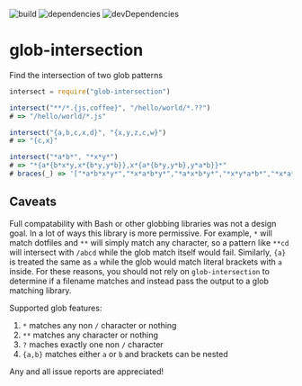 ![build](https://img.shields.io/circleci/project/Pathgather/glob-intersection/master.svg)
![dependencies](https://img.shields.io/david/Pathgather/glob-intersection.svg)
![devDependencies](https://img.shields.io/david/dev/Pathgather/glob-intersection.svg)

# glob-intersection
Find the intersection of two glob patterns

```javascript
intersect = require("glob-intersection")

intersect("**/*.{js,coffee}", "/hello/world/*.??")
# => "/hello/world/*.js"

intersect("{a,b,c,x,d}", "{x,y,z,c,w}")
# => "{c,x}"

intersect("*a*b*", "*x*y*")
# => "*{a*{b*x*y,x*{b*y,y*b}},x*{a*{b*y,y*b},y*a*b}}*"
# braces(_) => '["*a*b*x*y*","*x*a*b*y*","*a*x*b*y*","*x*y*a*b*","*x*a*y*b*","*a*x*y*b*"]'
```

## Caveats

Full compatability with Bash or other globbing libraries was not a design goal. In a lot of ways this library is more permissive. For example, `*` will match dotfiles and `**` will simply match any character, so a pattern like `**cd` will intersect with `/abcd` while the glob match itself would fail. Similarly, `{a}` is treated the same as `a` while the glob would match literal brackets with `a` inside. For these reasons, you should not rely on `glob-intersection` to determine if a filename matches and instead pass the output to a glob matching library.

Supported glob features:

  1. `*` matches any non `/` character or nothing
  2. `**` matches any character or nothing
  3. `?` maches exactly one non `/` character
  4. `{a,b}` matches either `a` or `b` and brackets can be nested

Any and all issue reports are appreciated!
